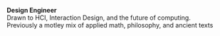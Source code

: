 **Design Engineer** <br />
Drawn to HCI, Interaction Design, and the future of computing. <br />
Previously a motley mix of applied math, philosophy, and ancient texts
